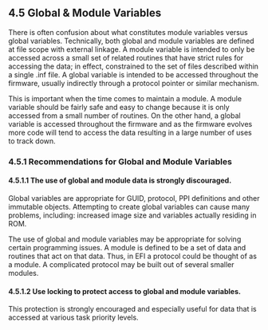 <!--- @file
  4.5 Global & Module Variables

  Copyright (c) 2006-2017, Intel Corporation. All rights reserved.<BR>

  Redistribution and use in source (original document form) and 'compiled'
  forms (converted to PDF, epub, HTML and other formats) with or without
  modification, are permitted provided that the following conditions are met:

  1) Redistributions of source code (original document form) must retain the
     above copyright notice, this list of conditions and the following
     disclaimer as the first lines of this file unmodified.

  2) Redistributions in compiled form (transformed to other DTDs, converted to
     PDF, epub, HTML and other formats) must reproduce the above copyright
     notice, this list of conditions and the following disclaimer in the
     documentation and/or other materials provided with the distribution.

  THIS DOCUMENTATION IS PROVIDED BY TIANOCORE PROJECT "AS IS" AND ANY EXPRESS OR
  IMPLIED WARRANTIES, INCLUDING, BUT NOT LIMITED TO, THE IMPLIED WARRANTIES OF
  MERCHANTABILITY AND FITNESS FOR A PARTICULAR PURPOSE ARE DISCLAIMED. IN NO
  EVENT SHALL TIANOCORE PROJECT  BE LIABLE FOR ANY DIRECT, INDIRECT, INCIDENTAL,
  SPECIAL, EXEMPLARY, OR CONSEQUENTIAL DAMAGES (INCLUDING, BUT NOT LIMITED TO,
  PROCUREMENT OF SUBSTITUTE GOODS OR SERVICES; LOSS OF USE, DATA, OR PROFITS;
  OR BUSINESS INTERRUPTION) HOWEVER CAUSED AND ON ANY THEORY OF LIABILITY,
  WHETHER IN CONTRACT, STRICT LIABILITY, OR TORT (INCLUDING NEGLIGENCE OR
  OTHERWISE) ARISING IN ANY WAY OUT OF THE USE OF THIS DOCUMENTATION, EVEN IF
  ADVISED OF THE POSSIBILITY OF SUCH DAMAGE.

-->

## 4.5 Global & Module Variables

There is often confusion about what constitutes module variables versus global
variables. Technically, both global and module variables are defined at file
scope with external linkage. A module variable is intended to only be accessed
across a small set of related routines that have strict rules for accessing the
data; in effect, constrained to the set of files described within a single .inf
file. A global variable is intended to be accessed throughout the firmware,
usually indirectly through a protocol pointer or similar mechanism.

This is important when the time comes to maintain a module. A module variable
should be fairly safe and easy to change because it is only accessed from a
small number of routines. On the other hand, a global variable is accessed
throughout the firmware and as the firmware evolves more code will tend to
access the data resulting in a large number of uses to track down.

### 4.5.1 Recommendations for Global and Module Variables

#### 4.5.1.1 The use of global and module data is strongly discouraged.

Global variables are appropriate for GUID, protocol, PPI definitions and other
immutable objects. Attempting to create global variables can cause many
problems, including: increased image size and variables actually residing in
ROM.

The use of global and module variables may be appropriate for solving certain
programming issues. A module is defined to be a set of data and routines that
act on that data. Thus, in EFI a protocol could be thought of as a module. A
complicated protocol may be built out of several smaller modules.

#### 4.5.1.2 Use locking to protect access to global and module variables.

This protection is strongly encouraged and especially useful for data that is
accessed at various task priority levels.
